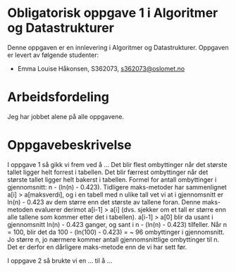 # Obligatorisk oppgave 1 i Algoritmer og Datastrukturer

Denne oppgaven er en innlevering i Algoritmer og Datastrukturer. 
Oppgaven er levert av følgende studenter:
* Emma Louise Håkonsen, S362073, s362073@oslomet.no

# Arbeidsfordeling

Jeg har jobbet alene på alle oppgavene.

# Oppgavebeskrivelse

I oppgave 1 så gikk vi frem ved å ...
Det blir flest ombyttinger når det største tallet ligger helt forrest i tabellen.
Det blir færrest ombyttinger når det største tallet ligger helt bakerst i tabellen.
Formel for antall ombyttinger i gjennomsnitt: n - (ln(n) - 0.423). Tidligere maks-metoder har sammenlignet
a[i] > a[maksverdi], og i en tabell med n ulike tall vet vi at i gjennomsnitt er ln(n) - 0.423 av dem større enn det største
av tallene foran. Denne maks-metoden evaluerer derimot a[i-1] > a[i] (dvs. sjekker om et tall er større enn alle tallene 
som kommer etter det i tabellen). a[i-1] > a[0] blir da usant i gjennomsnitt ln(n) - 0.423 ganger, og sant i 
n - (ln(n) - 0.423) tilfeller. Når n = 100, blir det da 100 - (ln(100) - 0.423) = ~ 96 ombyttinger i gjennomsnitt. Jo større
n, jo nærmere kommer antall gjennomsnittlige ombyttinger til n. Det er derfor en dårligere maks-metode enn de vi har sett før.

I oppgave 2 så brukte vi en ... til å ...

